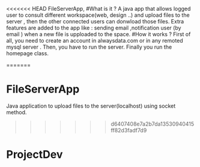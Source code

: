 <<<<<<< HEAD
 FileServerApp, 
#What is it ?
 A java app that allows logged user to consult different  workspace(web, design ..) and upload files to the server , then the other connected users can donwload those files. 
Extra features are added to the app like : sending email ,notification user (by email ) when a new file is upploaded to the space. 
#How it works ? 
First of all, you need to create an account  in alwaysdata.com or in any remoted mysql server .
Then, you have to run the server.
Finally you run the homepage class.


=======
# FileServerApp
Java application to upload  files to the server(localhost) using socket method.
>>>>>>> d6407408e7a2b7da13530940415ff82d3fadf7d9
# ProjectDev
